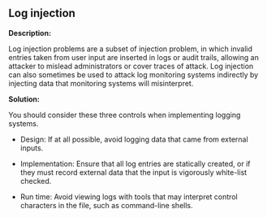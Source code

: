 
Log injection
-------

**Description:**

Log injection problems are a subset of injection problem, in which invalid entries taken 
from user input are inserted in logs or audit trails, allowing an attacker to mislead 
administrators or cover traces of attack. Log injection can also sometimes be used to 
attack log monitoring systems indirectly by injecting data that monitoring systems will 
misinterpret. 


**Solution:**

You should consider these three controls when implementing logging systems. 

- Design: If at all possible, avoid logging data that came from external inputs.

- Implementation: Ensure that all log entries are statically created, or if they must 
  record external data that the input is vigorously white-list checked. 

- Run time: Avoid viewing logs with tools that may interpret control characters in the 
  file, such as command-line shells.

	